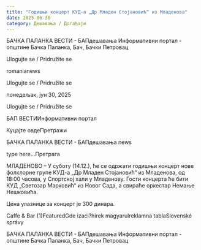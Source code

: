 ```yaml
---
title: "Годишњи концерт КУД-а „Др Младен Стојановић“ из Младенова"
date: 2025-06-30
category: Дешавања / Догађаји
---
```


БАЧКА ПАЛАНКА ВЕСТИ - БАПдешавања Информативни портал - општине Бачка Паланка, Бач, Бачки Петровац

Ulogujte se / Pridružite se

romanianews

Ulogujte se / Pridružite se

понедељак, јун 30, 2025

Ulogujte se / Pridružite se

БАП ВЕСТИИнформативни портал

Куцајте овдеПретражи

БАЧКА ПАЛАНКА ВЕСТИ - БАПдешавања news

type here...Претрага

МЛАДЕНОВО – У суботу (14.12.), ће се одржати годишњи концерт нове фолклорне групе КУД-а „Др Младен Стојановић“ из Младенова, од 18:00 часова, у Спортској хали у Младенову. Гости концерта ће бити КУД „Светозар Марковић“ из Новог Сада, а свираће оркестар Немање Нешковића.

Цена улазнице за концерт је 300 динара.

Caffe & Bar (1)FeaturedGde izaći?hírek magyarulreklamna tablaSlovenské správy

БАЧКА ПАЛАНКА ВЕСТИ - БАПдешавања Информативни портал - општине Бачка Паланка, Бач, Бачки Петровац
